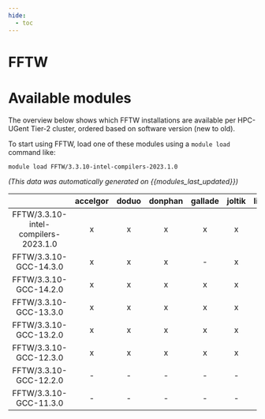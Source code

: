 ```yaml
---
hide:
  - toc
---
```


FFTW
====

# Available modules


The overview below shows which FFTW installations are available per HPC-UGent Tier-2 cluster, ordered based on software version (new to old).

To start using FFTW, load one of these modules using a `module load` command like:

```shell
module load FFTW/3.3.10-intel-compilers-2023.1.0
```

*(This data was automatically generated on {{modules_last_updated}})*

| |accelgor|doduo|donphan|gallade|joltik|litleo|shinx|
| :---: | :---: | :---: | :---: | :---: | :---: | :---: | :---: |
|FFTW/3.3.10-intel-compilers-2023.1.0|x|x|x|x|x|x|x|
|FFTW/3.3.10-GCC-14.3.0|x|x|x|-|x|x|x|
|FFTW/3.3.10-GCC-14.2.0|x|x|x|x|x|x|x|
|FFTW/3.3.10-GCC-13.3.0|x|x|x|x|x|x|x|
|FFTW/3.3.10-GCC-13.2.0|x|x|x|x|x|x|x|
|FFTW/3.3.10-GCC-12.3.0|x|x|x|x|x|x|x|
|FFTW/3.3.10-GCC-12.2.0|-|-|-|-|-|x|x|
|FFTW/3.3.10-GCC-11.3.0|-|-|-|-|-|x|x|
